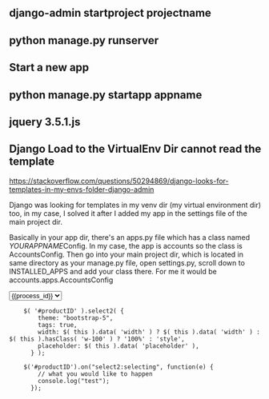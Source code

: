 ## django-admin startproject projectname 
## python manage.py runserver 
## Start a new app 
## python manage.py startapp appname
## jquery 3.5.1.js
## Django Load to the VirtualEnv Dir cannot read the template 
https://stackoverflow.com/questions/50294869/django-looks-for-templates-in-my-envs-folder-django-admin

Django was looking for templates in my venv dir (my virtual environment dir) too, in my case, I solved it after I added my app in the settings file of the main project dir.

Basically in your app dir, there's an apps.py file which has a class named *YOURAPPNAME*Config. In my case, the app is accounts so the class is AccountsConfig. Then go into your main project dir, which is located in same directory as your manage.py file, open settings.py, scroll down to INSTALLED_APPS and add your class there. For me it would be accounts.apps.AccountsConfig
 <link rel="stylesheet" href="{% static 'select2/css/bootstrap.min.css' %}"> 
  <link rel="stylesheet" href="{% static 'select2/css/select2.min.css' %}"> 
  <link rel="stylesheet" href="{% static 'select2/css/select2-bootstrap-5-theme.min.css' %}"> 
  <script src="{% static 'select2/js/jquery.slim.min.js' %}"></script>
  <script src="{% static 'select2/js/bootstrap.bundle.min.js' %}"></script>
  <script src="{% static 'select2/js/select2.full.min.js' %}"></script>
  <select class="form-select" id="productID" data-placeholder="Choose one thing">
      {% for process_id in unique_process_list %}
          <option value="{{ process_id }}">{{process_id}}</option>
      {% endfor %}
  </select>

        $( '#productID' ).select2( {
            theme: "bootstrap-5",
            tags: true,
            width: $( this ).data( 'width' ) ? $( this ).data( 'width' ) : $( this ).hasClass( 'w-100' ) ? '100%' : 'style',
            placeholder: $( this ).data( 'placeholder' ),
          } );
        
        $('#productID').on("select2:selecting", function(e) { 
            // what you would like to happen
            console.log("test");
          });
